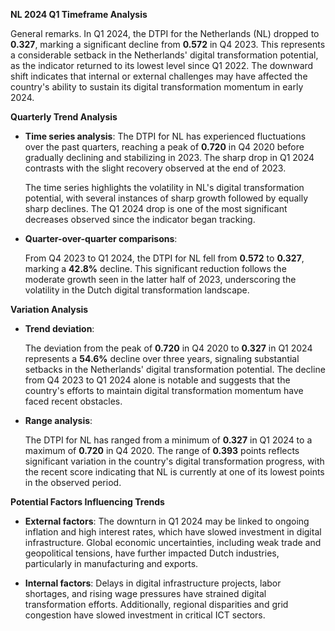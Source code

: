 

**NL 2024 Q1 Timeframe Analysis**

General remarks. In Q1 2024, the DTPI for the Netherlands (NL) dropped to **0.327**, marking a significant decline from **0.572** in Q4 2023. This represents a considerable setback in the Netherlands' digital transformation potential, as the indicator returned to its lowest level since Q1 2022. The downward shift indicates that internal or external challenges may have affected the country's ability to sustain its digital transformation momentum in early 2024.

**Quarterly Trend Analysis**

- **Time series analysis**: 
  The DTPI for NL has experienced fluctuations over the past quarters, reaching a peak of **0.720** in Q4 2020 before gradually declining and stabilizing in 2023. The sharp drop in Q1 2024 contrasts with the slight recovery observed at the end of 2023.

  The time series highlights the volatility in NL's digital transformation potential, with several instances of sharp growth followed by equally sharp declines. The Q1 2024 drop is one of the most significant decreases observed since the indicator began tracking.

- **Quarter-over-quarter comparisons**:
  
  From Q4 2023 to Q1 2024, the DTPI for NL fell from **0.572** to **0.327**, marking a **42.8%** decline. This significant reduction follows the moderate growth seen in the latter half of 2023, underscoring the volatility in the Dutch digital transformation landscape.

**Variation Analysis**

- **Trend deviation**:
  
  The deviation from the peak of **0.720** in Q4 2020 to **0.327** in Q1 2024 represents a **54.6%** decline over three years, signaling substantial setbacks in the Netherlands' digital transformation potential. The decline from Q4 2023 to Q1 2024 alone is notable and suggests that the country's efforts to maintain digital transformation momentum have faced recent obstacles.

- **Range analysis**:
  
  The DTPI for NL has ranged from a minimum of **0.327** in Q1 2024 to a maximum of **0.720** in Q4 2020. The range of **0.393** points reflects significant variation in the country's digital transformation progress, with the recent score indicating that NL is currently at one of its lowest points in the observed period.

**Potential Factors Influencing Trends**

- **External factors**: The downturn in Q1 2024 may be linked to ongoing inflation and high interest rates, which have slowed investment in digital infrastructure. Global economic uncertainties, including weak trade and geopolitical tensions, have further impacted Dutch industries, particularly in manufacturing and exports.

- **Internal factors**: Delays in digital infrastructure projects, labor shortages, and rising wage pressures have strained digital transformation efforts. Additionally, regional disparities and grid congestion have slowed investment in critical ICT sectors.
